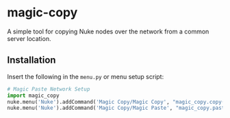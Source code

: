 # magic-copy

A simple tool for copying Nuke nodes over the network from a common server location.

## Installation

Insert the following in the `menu.py` or menu setup script:

```python
# Magic Paste Network Setup
import magic_copy
nuke.menu('Nuke').addCommand('Magic Copy/Magic Copy', "magic_copy.copy()", 'ctrl+alt+c')
nuke.menu('Nuke').addCommand('Magic Copy/Magic Paste', "magic_copy.paste()", 'ctrl+alt+v')